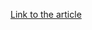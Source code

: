 [Link to the article](https://blog.talosintelligence.com/introducing-toymaker-an-initial-access-broker/)
